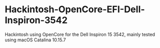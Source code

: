 # Hackintosh-OpenCore-EFI-Dell-Inspiron-3542
 Hackintosh using OpenCore for the Dell Inspiron 15 3542, mainly tested using macOS Catalina 10.15.7
